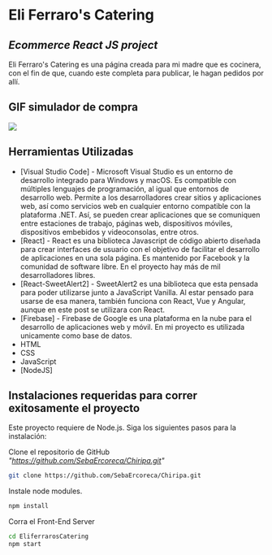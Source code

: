 # Eli Ferraro's Catering
## _Ecommerce React JS project_

Eli Ferraro's Catering es una página creada para mi madre que es cocinera, con el fin de que, cuando este completa para publicar, le hagan pedidos por allí. 

## GIF simulador de compra
![](https://github.com/CamilaFerraro/ecommerce_ferraro/blob/main/Proyecto%20Final%20React%20-%20Ferraro.gif)

## Herramientas Utilizadas
- [Visual Studio Code] - Microsoft Visual Studio es un entorno de desarrollo integrado para Windows y macOS. Es compatible con múltiples lenguajes de programación, al igual que entornos de desarrollo web. Permite a los desarrolladores crear sitios y aplicaciones web, así como servicios web en cualquier entorno compatible con la plataforma .NET. Así, se pueden crear aplicaciones que se comuniquen entre estaciones de trabajo, páginas web, dispositivos móviles, dispositivos embebidos y videoconsolas, entre otros.
- [React] - React es una biblioteca Javascript de código abierto diseñada para crear interfaces de usuario con el objetivo de facilitar el desarrollo de aplicaciones en una sola página. Es mantenido por Facebook y la comunidad de software libre. En el proyecto hay más de mil desarrolladores libres.
- [React-SweetAlert2] - SweetAlert2 es una biblioteca que esta pensada para poder utilizarse junto a JavaScript Vanilla. Al estar pensado para usarse de esa manera, también funciona con React, Vue y Angular, aunque en este post se utilizara con React.
- [Firebase] -  Firebase de Google es una plataforma en la nube para el desarrollo de aplicaciones web y móvil. En mi proyecto es utilizada unicamente como base de datos. 
- HTML
- CSS
- JavaScript
- [NodeJS]

## Instalaciones requeridas para correr exitosamente el proyecto
Este proyecto requiere de Node.js. Siga los siguientes pasos para la instalación:

Clone el repositorio de GitHub _"https://github.com/SebaErcoreca/Chiripa.git"_
```sh
git clone https://github.com/SebaErcoreca/Chiripa.git
```

Instale node modules.
```sh
npm install
```

Corra el Front-End Server
```sh
cd EliferrarosCatering
npm start
```

